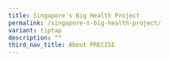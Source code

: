 ```yaml
---
title: Singapore's Big Health Project
permalink: /singapore-s-big-health-project/
variant: tiptap
description: ""
third_nav_title: About PRECISE
---
```

<p></p>
